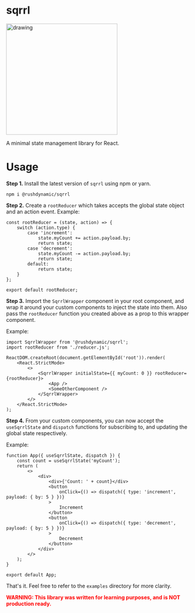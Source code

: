 # sqrrl

<img src="https://github.com/user-attachments/assets/6280d6d6-5786-4ea8-bae4-38bc283f8c27" alt="drawing" width="300"/>

A minimal state management library for React.

# Usage

**Step 1.** Install the latest version of `sqrrl` using npm or yarn.

`npm i @rushdynamic/sqrrl`

**Step 2.** Create a `rootReducer` which takes accepts the global state object and an action event.
Example:

```
const rootReducer = (state, action) => {
	switch (action.type) {
		case 'increment':
			state.myCount += action.payload.by;
			return state;
		case 'decrement':
			state.myCount -= action.payload.by;
			return state;
		default:
			return state;
	}
};

export default rootReducer;
```

**Step 3.** Import the `SqrrlWrapper` component in your root component, and wrap it around your custom components to inject the state into them. Also pass the `rootReducer` function you created above as a prop to this wrapper component.

Example:

```
import SqrrlWrapper from '@rushdynamic/sqrrl';
import rootReducer from './reducer.js';

ReactDOM.createRoot(document.getElementById('root')).render(
	<React.StrictMode>
		<>
			<SqrrlWrapper initialState={{ myCount: 0 }} rootReducer={rootReducer}>
				<App />
				<SomeOtherComponent />
			</SqrrlWrapper>
		</>
	</React.StrictMode>
);
```

**Step 4.** From your custom components, you can now accept the `useSqrrlState` and `dispatch` functions for subscribing to, and updating the global state respectively.

Example:

```
function App({ useSqrrlState, dispatch }) {
	const count = useSqrrlState('myCount');
	return (
		<>
			<div>
				<div>{'Count: ' + count}</div>
				<button
					onClick={() => dispatch({ type: 'increment', payload: { by: 5 } })}
				>
					Increment
				</button>
				<button
					onClick={() => dispatch({ type: 'decrement', payload: { by: 5 } })}
				>
					Decrement
				</button>
			</div>
		</>
	);
}

export default App;
```

That's it. Feel free to refer to the `examples` directory for more clarity.

<span style="color:red">**WARNING: This library was written for learning purposes, and is NOT production ready.**</span>
